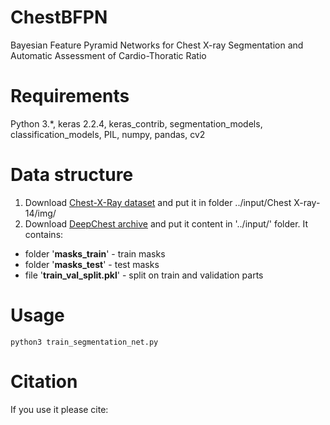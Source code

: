 # ChestBFPN
Bayesian Feature Pyramid Networks for Chest X-ray Segmentation and Automatic Assessment of Cardio-Thoratic Ratio

# Requirements

Python 3.*, keras 2.2.4, keras_contrib, segmentation_models, classification_models, PIL, numpy, pandas, cv2

# Data structure

1) Download [Chest-X-Ray dataset](https://stanfordmlgroup.github.io/competitions/chexpert/) and put it in folder ../input/Chest X-ray-14/img/
2) Download [DeepChest archive]() and put it content in '../input/' folder. It contains: 
- folder '**masks_train**' - train masks
- folder '**masks_test**' - test masks
- file '**train_val_split.pkl**' - split on train and validation parts

# Usage

`python3 train_segmentation_net.py`

# Citation

If you use it please cite: 
